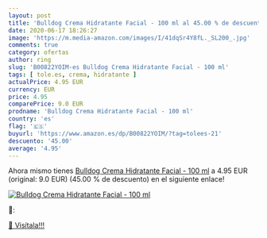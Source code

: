 ```yaml
---
layout: post
title: 'Bulldog Crema Hidratante Facial - 100 ml al 45.00 % de descuento'
date: 2020-06-17 18:26:27
image: 'https://m.media-amazon.com/images/I/41dqSr4Y8fL._SL200_.jpg'
comments: true
category: ofertas
author: ring
slug: 'B00822YOIM-es Bulldog Crema Hidratante Facial - 100 ml'
tags: [ tole.es, crema, hidratante ]
actualPrice: 4.95 EUR
currency: EUR
price: 4.95
comparePrice: 9.0 EUR
prodname: 'Bulldog Crema Hidratante Facial - 100 ml'
country: 'es'
flag: '🇪🇸'
buyurl: 'https://www.amazon.es/dp/B00822YOIM/?tag=tolees-21'
descuento: '45.00'
average: '4.95'
---
```


Ahora mismo tienes [Bulldog Crema Hidratante Facial - 100 ml](https://www.amazon.es/dp/B00822YOIM/?tag=tolees-21) a 4.95 EUR (original: 9.0 EUR) (45.00 %  de descuento) en el siguiente enlace!

[![Bulldog Crema Hidratante Facial - 100 ml](https://m.media-amazon.com/images/I/41dqSr4Y8fL._SL200_.jpg)](https://www.amazon.es/dp/B00822YOIM/?tag=tolees-21)

🔎:


[🛒 Visítala!!!](https://www.amazon.es/dp/B00822YOIM/?tag=tolees-21)
